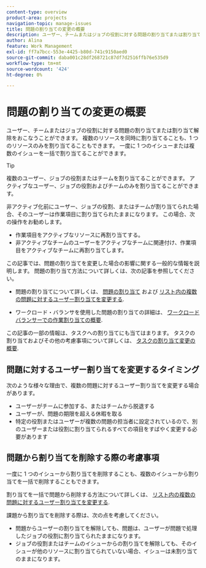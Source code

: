 ```yaml
---
content-type: overview
product-area: projects
navigation-topic: manage-issues
title: 問題の割り当ての変更の概要
description: ユーザー、チームまたはジョブの役割に対する問題の割り当てまたは割り当て解除をおこなうことができます。 複数のリソースを同時に割り当てることも、1 つのリソースのみを割り当てることもできます。 一度に 1 つのイシューまたは複数のイシューを一括で割り当てることができます。
author: Alina
feature: Work Management
exl-id: ff7a7bcc-553e-4425-b80d-741c9150aed0
source-git-commit: daba001c28df268721c87df7d2516ffb76e535d9
workflow-type: tm+mt
source-wordcount: '424'
ht-degree: 0%

---
```


# 問題の割り当ての変更の概要

ユーザー、チームまたはジョブの役割に対する問題の割り当てまたは割り当て解除をおこなうことができます。 複数のリソースを同時に割り当てることも、1 つのリソースのみを割り当てることもできます。 一度に 1 つのイシューまたは複数のイシューを一括で割り当てることができます。

>[!TIP]
>
>複数のユーザー、ジョブの役割またはチームを割り当てることができます。 アクティブなユーザー、ジョブの役割およびチームのみを割り当てることができます。
>
>非アクティブ化前にユーザー、ジョブの役割、またはチームが割り当てられた場合、そのユーザーは作業項目に割り当てられたままになります。 この場合、次の操作をお勧めします。
>
>* 作業項目をアクティブなリソースに再割り当てする。
>* 非アクティブなチームのユーザーをアクティブなチームに関連付け、作業項目をアクティブなチームに再割り当てします。

この記事では、問題の割り当てを変更した場合の影響に関する一般的な情報を説明します。 問題の割り当て方法について詳しくは、次の記事を参照してください。

* 問題の割り当てについて詳しくは、 [問題の割り当て](../../../manage-work/issues/manage-issues/assign-issues.md) および [リスト内の複数の問題に対するユーザー割り当てを変更する](../../../manage-work/issues/manage-issues/edit-assignments-for-multiple-issues.md).

* ワークロード・バランサを使用した問題の割り当ての詳細は、 [ワークロードバランサーでの作業割り当ての概要](../../../resource-mgmt/workload-balancer/assign-work-in-workload-balancer.md).

この記事の一部の情報は、タスクへの割り当てにも当てはまります。 タスクの割り当ておよびその他の考慮事項について詳しくは、 [タスクの割り当て変更の概要](../../../manage-work/tasks/assign-tasks/modify-task-assignments-overview.md).

## 問題に対するユーザー割り当てを変更するタイミング

次のような様々な理由で、複数の問題に対するユーザー割り当てを変更する場合があります。

* ユーザーがチームに参加する、またはチームから脱退する
* ユーザーが、問題の期限を超える休暇を取る
* 特定の役割またはユーザーが複数の問題の担当者に設定されているので、別のユーザーまたは役割に割り当てられるすべての項目をすばやく変更する必要があります

## 問題から割り当てを削除する際の考慮事項

一度に 1 つのイシューから割り当てを削除することも、複数のイシューから割り当てを一括で削除することもできます。

割り当てを一括で問題から削除する方法について詳しくは、 [リスト内の複数の問題に対するユーザー割り当てを変更する](../../../manage-work/issues/manage-issues/edit-assignments-for-multiple-issues.md).

課題から割り当てを削除する際は、次の点を考慮してください。

* 問題からユーザーの割り当てを解除しても、問題は、ユーザーが問題で処理したジョブの役割に割り当てられたままになります。
* ジョブの役割またはチームのイシューからの割り当てを解除しても、そのイシューが他のリソースに割り当てられていない場合、イシューは未割り当てのままになります。

